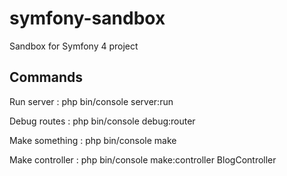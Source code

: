 # symfony-sandbox
Sandbox for Symfony 4 project

## Commands
Run server : php bin/console server:run

Debug routes : php bin/console debug:router

Make something : php bin/console make

Make controller : php bin/console make:controller BlogController
